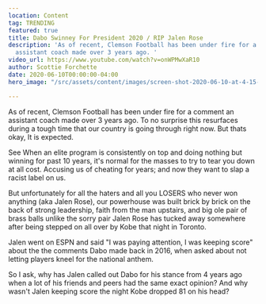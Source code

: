 ```yaml
---
location: Content
tag: TRENDING
featured: true
title: Dabo Swinney For President 2020 / RIP Jalen Rose
description: 'As of recent, Clemson Football has been under fire for a comment an
  assistant coach made over 3 years ago. '
video_url: https://www.youtube.com/watch?v=onWPMwXaR10
author: Scottie Forchette
date: 2020-06-10T00:00:00-04:00
hero_image: "/src/assets/content/images/screen-shot-2020-06-10-at-4-15-49-pm.png"

---
```

As of recent, Clemson Football has been under fire for a comment an assistant coach made over 3 years ago. To no surprise this resurfaces during a tough time that our country is going through right now. But thats okay, It is expected.   
  
See When an elite program is consistently on top and doing nothing but winning for past 10 years, it's normal for the masses to try to tear you down at all cost. Accusing us of cheating for years; and now they want to slap a racist label on us. 

But unfortunately for all the haters and all you LOSERS who never won anything (aka Jalen Rose), our powerhouse was built brick by brick on the back of strong leadership, faith from the man upstairs, and big ole pair of brass balls unlike the sorry pair Jalen Rose has tucked away somewhere after being stepped on all over by Kobe that night in Toronto.   
  
Jalen went on ESPN and said "I was paying attention, I was keeping score" about the the comments Dabo made back in 2016, when asked about not letting players kneel for the national anthem.   
  
So I ask, why has Jalen called out Dabo for his stance from 4 years ago when a lot of his friends and peers had the same exact opinion?  And why wasn't Jalen keeping score the night Kobe dropped 81 on his head? 